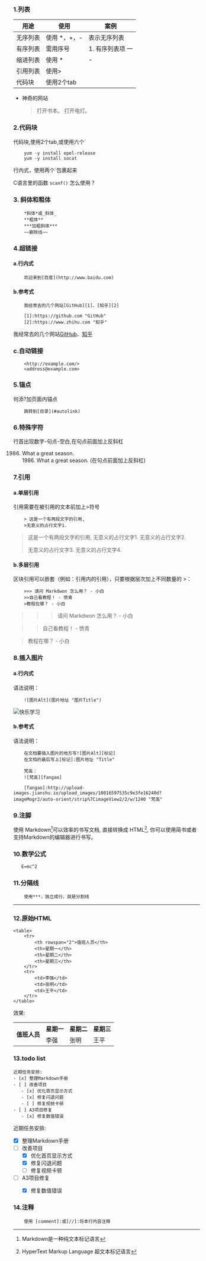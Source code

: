 ### 1.列表

用途|使用|案例
-|-|-
无序列表|使用 *，+，-|表示无序列表 
有序列表|需用序号|1. 有序列表项 一
缩进列表|使用 *|-
引用列表|使用>|
代码块|使用2个tab|


*	神奇的网站

    > 打开书本。
    > 打开电灯。


### 2.代码块
代码块,使用2个tab,或使用六个\`

		yum -y install epel-release
		yum -y install socat

行内式，使用两个\`包裹起来

C语言里的函数 `scanf()` 怎么使用？
### 3. 斜体和粗体

		*斜体*或_斜体_
		**粗体**
		***加粗斜体***
		~~删除线~~

### 4.超链接

#### a.行内式
	
		欢迎来到[百度](http://www.baidu.com)
		
#### b.参考式

		我经常去的几个网站[GitHub][1]、[知乎][2]
		
		[1]:https://github.com "GitHub"
		[2]:https://www.zhihu.com "知乎"	

我经常去的几个网站[GitHub][1]、[知乎][2]

[1]:https://github.com "GitHub"
[2]:https://www.zhihu.com "知乎"

### c.自动链接

		<http://example.com/>
		<address@example.com>
		
### 5.锚点
何添?加页面内锚点
		
		跳转到[目录](#autolink)


### 6.特殊字符

行首出现数字-句点-空白,在句点前面加上反斜杠

1986. What a great season.		
1986\. What a great season. (在句点前面加上反斜杠)


### 7.引用

#### a.单层引用

引用需要在被引用的文本前加上>符号

		> 这是一个有两段文字的引用,
		>无意义的占行文字1.

> 这是一个有两段文字的引用,
>无意义的占行文字1.
>无意义的占行文字2.
>
>无意义的占行文字3.
>无意义的占行文字4.


#### b.多层引用

区块引用可以嵌套（例如：引用内的引用），只要根据层次加上不同数量的 >：

		>>> 请问 Markdwon 怎么用？ - 小白
		>>自己看教程！ - 愤青
		>教程在哪？ - 小白

>>> 请问 Markdwon 怎么用？ - 小白

>>自己看教程！ - 愤青

>教程在哪？ - 小白


### 8.插入图片

#### a.行内式

语法说明： 

		![图片Alt](图片地址 "图片Title")

![快乐学习](https://ss0.bdstatic.com/70cFuHSh_Q1YnxGkpoWK1HF6hhy/it/u=1271887439,937829543&fm=26&gp=0.jpg "快乐学习")


#### b.参考式

语法说明： 

		在文档要插入图片的地方写![图片Alt][标记]
		在文档的最后写上[标记]:图片地址 "Title"

		梵高：
		![梵高][fangao]
		
		[fangao]:http://upload-images.jianshu.io/upload_images/10016597535c9e3fe16240d?imageMogr2/auto-orient/strip%7CimageView2/2/w/1240 "梵高"

		

### 9.注脚


使用 Markdown[^1]可以效率的书写文档, 直接转换成 HTML[^2], 你可以使用简书或者支持Markdown的编辑器进行书写。

[^1]:Markdown是一种纯文本标记语言

[^2]:HyperText Markup Language 超文本标记语言


### 10.数学公式

```tex
   E=mc^2
```


### 11.分隔线

		使用***，独立成行，就是分割线
		
***

### 12.原始HTML

```
<table>
    <tr>
        <th rowspan="2">值班人员</th>
        <th>星期一</th>
        <th>星期二</th>
        <th>星期三</th>
    </tr>
    <tr>
        <td>李强</td>
        <td>张明</td>
        <td>王平</td>
    </tr>
</table>
```
效果:

<table>
    <tr>
        <th rowspan="2">值班人员</th>
        <th>星期一</th>
        <th>星期二</th>
        <th>星期三</th>
    </tr>
    <tr>
        <td>李强</td>
        <td>张明</td>
        <td>王平</td>
    </tr>
</table>


### 13.todo list

```
近期任务安排:
- [x] 整理Markdown手册
- [ ] 改善项目
   - [x] 优化首页显示方式
   - [x] 修复闪退问题
   - [ ] 修复视频卡顿
- [ ] A3项目修复
   - [x] 修复数值错误
```

近期任务安排:
- [x] 整理Markdown手册
- [ ] 改善项目
   - [x] 优化首页显示方式
   - [x] 修复闪退问题
   - [ ] 修复视频卡顿
- [ ] A3项目修复
   - [x] 修复数值错误
   
   
 ### 14.注释
 
```
	使用 [comment]:或[//]:将本行内容注释
```

[comment]: 使用将本行内容注释
